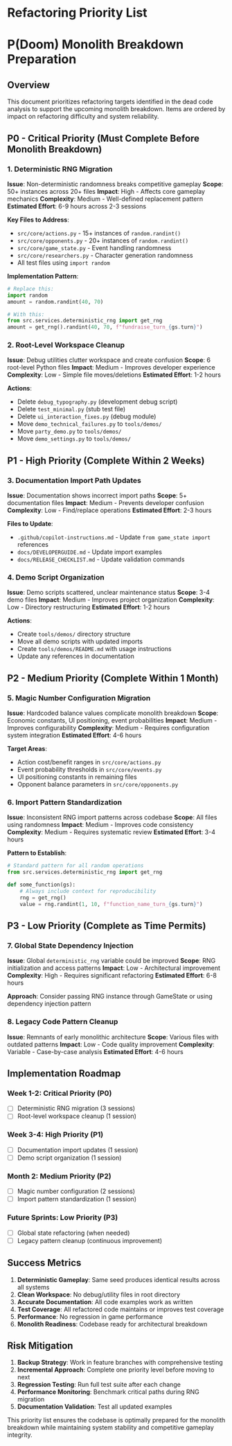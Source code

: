 # Refactoring Priority List
# P(Doom) Monolith Breakdown Preparation

## Overview

This document prioritizes refactoring targets identified in the dead code analysis to support the upcoming monolith breakdown. Items are ordered by impact on refactoring difficulty and system reliability.

## P0 - Critical Priority (Must Complete Before Monolith Breakdown)

### 1. Deterministic RNG Migration
**Issue**: Non-deterministic randomness breaks competitive gameplay
**Scope**: 50+ instances across 20+ files
**Impact**: High - Affects core gameplay mechanics
**Complexity**: Medium - Well-defined replacement pattern
**Estimated Effort**: 6-9 hours across 2-3 sessions

**Key Files to Address**:
- `src/core/actions.py` - 15+ instances of `random.randint()`
- `src/core/opponents.py` - 20+ instances of `random.randint()`  
- `src/core/game_state.py` - Event handling randomness
- `src/core/researchers.py` - Character generation randomness
- All test files using `import random`

**Implementation Pattern**:
```python
# Replace this:
import random
amount = random.randint(40, 70)

# With this:
from src.services.deterministic_rng import get_rng
amount = get_rng().randint(40, 70, f"fundraise_turn_{gs.turn}")
```

### 2. Root-Level Workspace Cleanup
**Issue**: Debug utilities clutter workspace and create confusion
**Scope**: 6 root-level Python files
**Impact**: Medium - Improves developer experience
**Complexity**: Low - Simple file moves/deletions
**Estimated Effort**: 1-2 hours

**Actions**:
- Delete `debug_typography.py` (development debug script)
- Delete `test_minimal.py` (stub test file)
- Delete `ui_interaction_fixes.py` (debug module)
- Move `demo_technical_failures.py` to `tools/demos/`
- Move `party_demo.py` to `tools/demos/`
- Move `demo_settings.py` to `tools/demos/`

## P1 - High Priority (Complete Within 2 Weeks)

### 3. Documentation Import Path Updates
**Issue**: Documentation shows incorrect import paths
**Scope**: 5+ documentation files
**Impact**: Medium - Prevents developer confusion
**Complexity**: Low - Find/replace operations
**Estimated Effort**: 2-3 hours

**Files to Update**:
- `.github/copilot-instructions.md` - Update `from game_state import` references
- `docs/DEVELOPERGUIDE.md` - Update import examples
- `docs/RELEASE_CHECKLIST.md` - Update validation commands

### 4. Demo Script Organization
**Issue**: Demo scripts scattered, unclear maintenance status
**Scope**: 3-4 demo files
**Impact**: Medium - Improves project organization
**Complexity**: Low - Directory restructuring
**Estimated Effort**: 1-2 hours

**Actions**:
- Create `tools/demos/` directory structure
- Move all demo scripts with updated imports
- Create `tools/demos/README.md` with usage instructions
- Update any references in documentation

## P2 - Medium Priority (Complete Within 1 Month)

### 5. Magic Number Configuration Migration
**Issue**: Hardcoded balance values complicate monolith breakdown
**Scope**: Economic constants, UI positioning, event probabilities
**Impact**: Medium - Improves configurability
**Complexity**: Medium - Requires configuration system integration
**Estimated Effort**: 4-6 hours

**Target Areas**:
- Action cost/benefit ranges in `src/core/actions.py`
- Event probability thresholds in `src/core/events.py`
- UI positioning constants in remaining files
- Opponent balance parameters in `src/core/opponents.py`

### 6. Import Pattern Standardization
**Issue**: Inconsistent RNG import patterns across codebase
**Scope**: All files using randomness
**Impact**: Medium - Improves code consistency
**Complexity**: Medium - Requires systematic review
**Estimated Effort**: 3-4 hours

**Pattern to Establish**:
```python
# Standard pattern for all random operations
from src.services.deterministic_rng import get_rng

def some_function(gs):
    # Always include context for reproducibility
    rng = get_rng()  
    value = rng.randint(1, 10, f"function_name_turn_{gs.turn}")
```

## P3 - Low Priority (Complete as Time Permits)

### 7. Global State Dependency Injection
**Issue**: Global `deterministic_rng` variable could be improved
**Scope**: RNG initialization and access patterns
**Impact**: Low - Architectural improvement
**Complexity**: High - Requires significant refactoring
**Estimated Effort**: 6-8 hours

**Approach**: Consider passing RNG instance through GameState or using dependency injection pattern

### 8. Legacy Code Pattern Cleanup
**Issue**: Remnants of early monolithic architecture
**Scope**: Various files with outdated patterns
**Impact**: Low - Code quality improvement
**Complexity**: Variable - Case-by-case analysis
**Estimated Effort**: 4-6 hours

## Implementation Roadmap

### Week 1-2: Critical Priority (P0)
- [ ] Deterministic RNG migration (3 sessions)
- [ ] Root-level workspace cleanup (1 session)

### Week 3-4: High Priority (P1)  
- [ ] Documentation import updates (1 session)
- [ ] Demo script organization (1 session)

### Month 2: Medium Priority (P2)
- [ ] Magic number configuration (2 sessions)
- [ ] Import pattern standardization (1 session)

### Future Sprints: Low Priority (P3)
- [ ] Global state refactoring (when needed)
- [ ] Legacy pattern cleanup (continuous improvement)

## Success Metrics

1. **Deterministic Gameplay**: Same seed produces identical results across all systems
2. **Clean Workspace**: No debug/utility files in root directory
3. **Accurate Documentation**: All code examples work as written
4. **Test Coverage**: All refactored code maintains or improves test coverage
5. **Performance**: No regression in game performance
6. **Monolith Readiness**: Codebase ready for architectural breakdown

## Risk Mitigation

1. **Backup Strategy**: Work in feature branches with comprehensive testing
2. **Incremental Approach**: Complete one priority level before moving to next
3. **Regression Testing**: Run full test suite after each change
4. **Performance Monitoring**: Benchmark critical paths during RNG migration
5. **Documentation Validation**: Test all updated examples

This priority list ensures the codebase is optimally prepared for the monolith breakdown while maintaining system stability and competitive gameplay integrity.

